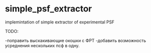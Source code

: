 # simple_psf_extractor
implemintation of simple extractor of experimental PSF

TODO:

-поправить выскакивающие окошки с ФРТ
-добавить возможность усреднения нескольких псф в одну.